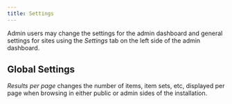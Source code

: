 ```yaml
---
title: Settings
---
```


Admin users may change the settings for the admin dashboard and general settings for sites using the *Settings* tab on the left side of the admin dashboard. 

## Global Settings

*Results per page* changes the number of items, item sets, etc, displayed per page when browsing in either public or admin sides of the installation.